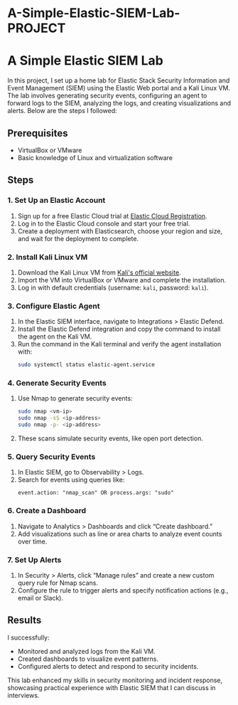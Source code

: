 # A-Simple-Elastic-SIEM-Lab-PROJECT
# A Simple Elastic SIEM Lab

In this project, I set up a home lab for Elastic Stack Security Information and Event Management (SIEM) using the Elastic Web portal and a Kali Linux VM. The lab involves generating security events, configuring an agent to forward logs to the SIEM, analyzing the logs, and creating visualizations and alerts. Below are the steps I followed:

## Prerequisites
- VirtualBox or VMware
- Basic knowledge of Linux and virtualization software

## Steps

### 1. Set Up an Elastic Account
1. Sign up for a free Elastic Cloud trial at [Elastic Cloud Registration](https://cloud.elastic.co/registration).
2. Log in to the Elastic Cloud console and start your free trial.
3. Create a deployment with Elasticsearch, choose your region and size, and wait for the deployment to complete.

### 2. Install Kali Linux VM
1. Download the Kali Linux VM from [Kali's official website](https://www.kali.org/get-kali/#kali-virtual-machines).
2. Import the VM into VirtualBox or VMware and complete the installation.
3. Log in with default credentials (username: `kali`, password: `kali`).

### 3. Configure Elastic Agent
1. In the Elastic SIEM interface, navigate to Integrations > Elastic Defend.
2. Install the Elastic Defend integration and copy the command to install the agent on the Kali VM.
3. Run the command in the Kali terminal and verify the agent installation with:
   ```bash
   sudo systemctl status elastic-agent.service
   ```

### 4. Generate Security Events
1. Use Nmap to generate security events:
   ```bash
   sudo nmap <vm-ip>
   sudo nmap -sS <ip-address>
   sudo nmap -p- <ip-address>
   ```
2. These scans simulate security events, like open port detection.

### 5. Query Security Events
1. In Elastic SIEM, go to Observability > Logs.
2. Search for events using queries like:
   ```text
   event.action: "nmap_scan" OR process.args: "sudo"
   ```

### 6. Create a Dashboard
1. Navigate to Analytics > Dashboards and click “Create dashboard.”
2. Add visualizations such as line or area charts to analyze event counts over time.

### 7. Set Up Alerts
1. In Security > Alerts, click “Manage rules” and create a new custom query rule for Nmap scans.
2. Configure the rule to trigger alerts and specify notification actions (e.g., email or Slack).

## Results
I successfully:
- Monitored and analyzed logs from the Kali VM.
- Created dashboards to visualize event patterns.
- Configured alerts to detect and respond to security incidents.

This lab enhanced my skills in security monitoring and incident response, showcasing practical experience with Elastic SIEM that I can discuss in interviews.

